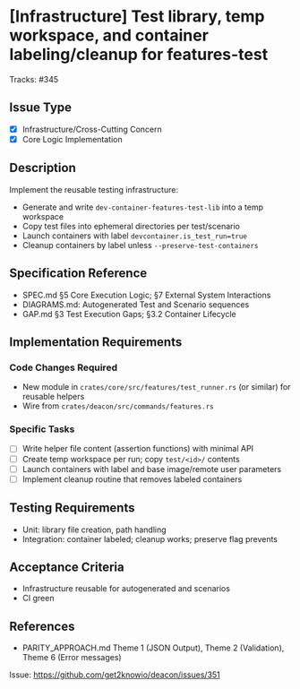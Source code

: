 # [Infrastructure] Test library, temp workspace, and container labeling/cleanup for features-test

<!-- Labels: infrastructure, cross-cutting, subcommand:features-test, priority:high -->
Tracks: #345

## Issue Type
- [x] Infrastructure/Cross-Cutting Concern
- [x] Core Logic Implementation

## Description
Implement the reusable testing infrastructure:
- Generate and write `dev-container-features-test-lib` into a temp workspace
- Copy test files into ephemeral directories per test/scenario
- Launch containers with label `devcontainer.is_test_run=true`
- Cleanup containers by label unless `--preserve-test-containers`

## Specification Reference
- SPEC.md §5 Core Execution Logic; §7 External System Interactions
- DIAGRAMS.md: Autogenerated Test and Scenario sequences
- GAP.md §3 Test Execution Gaps; §3.2 Container Lifecycle

## Implementation Requirements

### Code Changes Required
- New module in `crates/core/src/features/test_runner.rs` (or similar) for reusable helpers
- Wire from `crates/deacon/src/commands/features.rs`

### Specific Tasks
- [ ] Write helper file content (assertion functions) with minimal API
- [ ] Create temp workspace per run; copy `test/<id>/` contents
- [ ] Launch containers with label and base image/remote user parameters
- [ ] Implement cleanup routine that removes labeled containers

## Testing Requirements
- Unit: library file creation, path handling
- Integration: container labeled; cleanup works; preserve flag prevents

## Acceptance Criteria
- Infrastructure reusable for autogenerated and scenarios
- CI green

## References
- PARITY_APPROACH.md Theme 1 (JSON Output), Theme 2 (Validation), Theme 6 (Error messages)

Issue: https://github.com/get2knowio/deacon/issues/351
